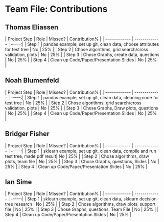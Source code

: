 # Team File: Contributions

## Thomas Eliassen

| Project Step | Role  | Missed? | Contribution% |
| ------------- | ------------- | -----:|
| Step 1        | pandas example, set up git, clean data, choose attributes for test tree   | No | 25% |
| Step 2        | Chose algorithms, grid search/cross validation, plots   | No | 25% |
| Step 3        | Chose Graphs, create data, questions   |   No  |   25%  |
| Step 4        | Clean up Code/Paper/Presentation Slides   |   No  | 25%    |

## Noah Blumenfeld

| Project Step | Role  | Missed? | Contribution% |
| ------------- | ------------- | -----:|
| Step 1        | pandas example, set up git, clean data, cleaning code for test tree  | No | 25% |
| Step 2        | Chose algorithms, grid search/cross validation, plots  | No | 25% |
| Step 3        | Chose Graphs, Draw plots, questions   |   No  |   25%  |
| Step 4        | Clean up Code/Paper/Presentation Slides   |   No  |  25%   |

## Bridger Fisher

| Project Step | Role  | Missed? | Contribution% |
| ------------- | ------------- | -----:|
| Step 1        | sklearn example, set up git, clean data, compile and run test tree, made pdf result| No | 25% |
| Step 2        | Chose algorithms, draw plots, team file   | No | 25% |
| Step 3        | Chose Graphs, questions, Slides   |   No  |   25%  |
| Step 4        | Clean up Code/Paper/Presentation Slides  |  No   | 25%    |

## Ian Sime

| Project Step | Role  | Missed? | Contribution% |
| ------------- | ------------- | -----:|
| Step 1        | sklearn example, set up git, clean data, sklearn decision tree research  | No | 25% |
| Step 2        | Chose algorithms, draw plots, support file   | No | 25% |
| Step 3        | Chose Graphs, questions, Team File   |   No  |   25%  |
| Step 4        | Clean up Code/Paper/Presentation Slides   |   No  |  25%  |
